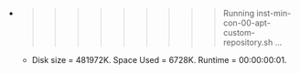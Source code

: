 * >>>>>>>>> Running inst-min-con-00-apt-custom-repository.sh ...
  * Disk size = 481972K. Space Used = 6728K. Runtime = 00:00:00:01.

